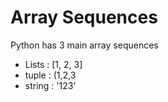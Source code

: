 # Array Sequences

Python has 3 main array sequences
- Lists  : [1, 2, 3]
- tuple : (1,2,3
- string : '123'
